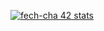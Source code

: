 [![fech-cha 42 stats](https://1337-readme.vercel.app/api/profile?cursus=42cursus&dark=true&forty_two_network_logo=hide&login=fech-cha)](https://profile.intra.42.fr/users/fech-cha)

